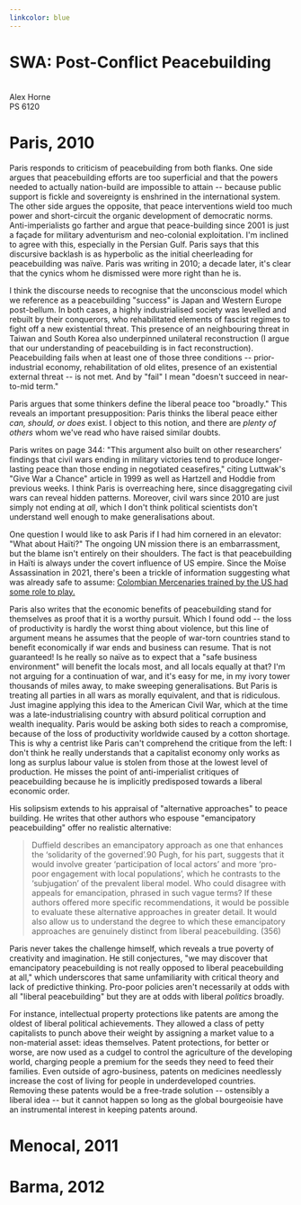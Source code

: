 ```yaml
---
linkcolor: blue
---
```


# SWA: Post-Conflict Peacebuilding
\
Alex Horne
\
PS 6120

# Paris, 2010

Paris responds to criticism of peacebuilding from both flanks. One side argues that peacebuilding efforts are too superficial and that the powers needed to actually nation-build are impossible to attain -- because public support is fickle and sovereignty is enshrined in the international system. The other side argues the opposite, that peace interventions wield too much power and short-circuit the organic development of democratic norms. Anti-imperialists go farther and argue that peace-building since 2001 is just a façade for military adventurism and neo-colonial exploitation. I'm inclined to agree with this, especially in the Persian Gulf. Paris says that this discursive backlash is as hyperbolic as the initial cheerleading for peacebuilding was naïve. Paris was writing in 2010; a decade later, it's clear that the cynics whom he dismissed were more right than he is. 

I think the discourse needs to recognise that the unconscious model which we reference as a peacebuilding "success" is Japan and Western Europe post-bellum. In both cases, a highly industrialised society was levelled and rebuilt by their conquerors, who rehabilitated elements of fascist regimes to fight off a new existential threat. This presence of an neighbouring threat in Taiwan and South Korea also underpinned unilateral reconstruction (I argue that our understanding of peacebuilding is in fact reconstruction). Peacebuilding fails when at least one of those three conditions -- prior-industrial economy, rehabilitation of old elites, presence of an existential external threat -- is not met. And by "fail" I mean "doesn't succeed in near-to-mid term." 

Paris argues that some thinkers define the liberal peace too "broadly." This reveals an important presupposition: Paris thinks the liberal peace either *can, should, or does* exist. I object to this notion, and there are *plenty of others* whom we've read who have raised similar doubts. 

Paris writes on page 344: "This argument also built on other researchers’ findings that civil wars ending in military victories tend to produce longer-lasting peace than those ending in negotiated ceasefires," citing Luttwak's "Give War a Chance" article in 1999 as well as Hartzell and Hoddie from previous weeks. I think Paris is overreaching here, since disaggregating civil wars can reveal hidden patterns. Moreover, civil wars since 2010 are just simply not ending at *all*, which I don't think political scientists don't understand well enough to make generalisations about. 

One question I would like to ask Paris if I had him cornered in an elevator: "What about Haïti?" The ongoing UN mission there is an embarrassment, but the blame isn't entirely on their shoulders. The fact is that peacebuilding in Haïti is always under the covert influence of US empire. Since the Moïse Assassination in 2021, there's been a trickle of information suggesting what was already safe to assume: [Colombian Mercenaries trained by the US had some role to play.](https://www.theguardian.com/world/2021/jul/09/haiti-police-say-26-colombians-two-us-haitians-took-part-in-jovenel-moise-assassination-president)

Paris also writes that the economic benefits of peacebuilding stand for themselves as proof that it is a worthy pursuit. Which I found odd -- the loss of productivity is hardly the worst thing about violence, but this line of argument means he assumes that the people of war-torn countries stand to benefit economically if war ends and business can resume. That is not guaranteed! Is he really so naïve as to expect that a "safe business environment" will benefit the locals most, and all locals equally at that? I'm not arguing for a continuation of war, and it's easy for me, in my ivory tower thousands of miles away, to make sweeping generalisations. But Paris is treating all parties in all wars as morally equivalent, and that is ridiculous. Just imagine applying this idea to the American Civil War, which at the time was a late-industrialising country with absurd political corruption and wealth inequality. Paris would be asking both sides to reach a compromise, because of the loss of productivity worldwide caused by a cotton shortage. This is why a centrist like Paris can't comprehend the critique from the left: I don't think he really understands that a capitalist economy only works as long as surplus labour value is stolen from those at the lowest level of production. He misses the point of anti-imperialist critiques of peacebuilding because he is implicitly predisposed towards a liberal economic order.

His solipsism extends to his appraisal of "alternative approaches" to peace building. He writes that other authors who espouse "emancipatory peacebuilding" offer no realistic alternative:

> Duffield describes an emancipatory approach as one that enhances the ‘solidarity of the governed’.90 Pugh, for his part, suggests that it would involve greater ‘participation of local actors’ and more ‘pro-poor engagement with local populations’, which he contrasts to the ‘subjugation’ of the prevalent liberal model. Who could disagree with appeals for emancipation, phrased in such vague terms? If these authors offered more specific recommendations, it would be possible to evaluate these alternative approaches in greater detail. It would also allow us to understand the degree to which these emancipatory approaches are genuinely distinct from liberal peacebuilding. (356)

Paris never takes the challenge himself, which reveals a true poverty of creativity and imagination. He still conjectures, "we may discover that emancipatory peacebuilding is not really opposed to liberal peacebuilding at all," which underscores that same unfamiliarity with critical theory and lack of predictive thinking. Pro-poor policies aren't necessarily at odds with all "liberal peacebuilding" but they are at odds with liberal *politics* broadly.

For instance, intellectual property protections like patents are among the oldest of liberal political achievements. They allowed a class of petty capitalists to punch above their weight by assigning a market value to a non-material asset: ideas themselves. Patent protections, for better or worse, are now used as a cudgel to control the agriculture of the developing world, charging people a premium for the seeds they need to feed their families. Even outside of agro-business, patents on medicines needlessly increase the cost of living for people in underdeveloped countries. Removing these patents would be a free-trade solution -- ostensibly a liberal idea -- but it cannot happen so long as the global bourgeoisie have an instrumental interest in keeping patents around. 


 

# Menocal, 2011

# Barma, 2012


